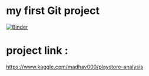 # my first Git project
[![Binder](https://mybinder.org/badge_logo.svg)](https://mybinder.org/v2/gh/netanelazran11/final_project/HEAD)
# project link : 
https://www.kaggle.com/madhav000/playstore-analysis
